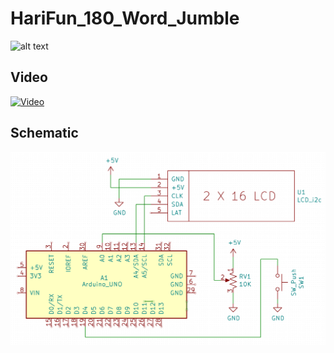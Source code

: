 # HariFun_180_Word_Jumble

![alt text](https://github.com/hwiguna/HariFun_176_Word_Jumble/blob/master/20190323_152246.jpg "Arduino Word Jumble")

## Video
[![Video](http://img.youtube.com/vi/Bhlk5Jl7NDA/0.jpg)](http://www.youtube.com/watch?v=Bhlk5Jl7NDA)

## Schematic
![Schematic](https://github.com/hwiguna/HariFun_175_Arduino_CardTrick/blob/master/Schematic.PNG "Schematic")


